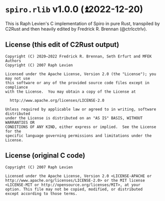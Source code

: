 # `spiro.rlib` v1.0.0 (⏫2022-12-20)

This is Raph Levien's C implementation of Spiro in pure Rust, transpiled by C2Rust and then heavily edited by Fredrick R. Brennan (@ctrlcctrlv).

## License (this edit of C2Rust output)
```
Copyright (C) 2020–2022 Fredrick R. Brennan, Seth Erfurt and MFEK Authors
Copyright (C) 2007 Raph Levien

Licensed under the Apache License, Version 2.0 (the "License"); you may not use
this software or any of the provided source code files except in compliance
with the License.  You may obtain a copy of the License at

  http://www.apache.org/licenses/LICENSE-2.0

Unless required by applicable law or agreed to in writing, software distributed
under the License is distributed on an "AS IS" BASIS, WITHOUT WARRANTIES OR
CONDITIONS OF ANY KIND, either express or implied.  See the License for the
specific language governing permissions and limitations under the License.
```

## License (original C code)
```
Copyright (C) 2007 Raph Levien

Licensed under the Apache License, Version 2.0 <LICENSE-APACHE or
http://www.apache.org/licenses/LICENSE-2.0> or the MIT license
<LICENSE-MIT or http://opensource.org/licenses/MIT>, at your
option. This file may not be copied, modified, or distributed
except according to those terms.
```
